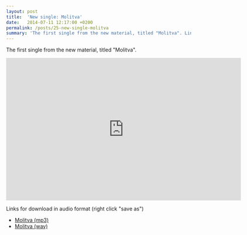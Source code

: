 ```yaml
---
layout: post
title:  'New single: Molitva'
date:   2014-07-11 12:17:00 +0200
permalink: /posts/25-new-single-molitva
summary: 'The first single from the new material, titled "Molitva". Links for download in audio format (right click "save as") Molitva (mp3) Molit...'
---
```


<p>The first single from the new material, titled "Molitva".</p><p><iframe width="640" height="390" src="https://www.youtube.com/embed/WK1IFkqbmvo" frameborder="0"></iframe></p><p>Links for download in audio format (right click "save as")</p><ul><li><a href="/uploads/attachment/Molitva.mp3" title="Молитва (mp3)">Molitva (mp3)</a></li><li><a href="/uploads/attachment/Molitva.wav" title="Молитва (wav)">Molitva (wav)</a></li></ul>
